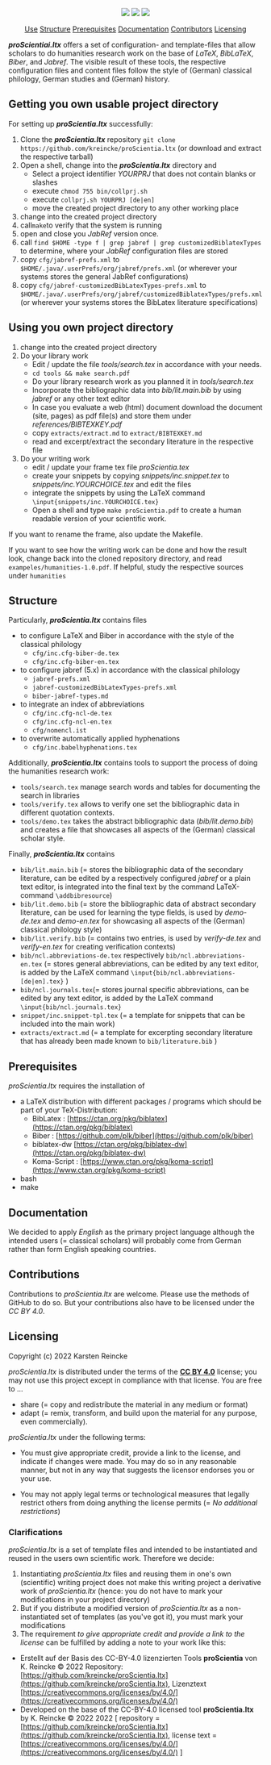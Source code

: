 <!--
% This file is part of proScientia.ltx
% (c) 2022 Karsten Reincke (https://github.com/kreincke/proScientia.ltx)
% It is distributed under the terms of the creative commons license
% CC-BY-4.0 (= https://creativecommons.org/licenses/by/4.0/)
-->

<p align="center">
    <a href="https://github.com/kreincke/proScientia.ltx/commits/" title="Last Commit"><img src="https://img.shields.io/github/last-commit/kreincke/proScientia.ltx?style=flat"></a>
    <a href="https://github.com/kreincke/proScientia.ltx/issues" title="Open Issues"><img src="https://img.shields.io/github/issues/kreincke/proScientia.ltx?style=flat"></a>
    <a href="https://github.com/kreincke/proScientia.ltx/blob/master/LICENSE" title="License"><img src="https://img.shields.io/badge/License-CC_BY_4.0-blue.svg?style=flat"></a>
</p>

<p align="center">
  <a href="#use">Use</a>  
  <a href="#structure">Structure</a>  
  <a href="#prerequisites">Prerequisites</a>  
  <a href="#documentation">Documentation</a>  
  <a href="#contributions">Contributors</a>  
  <a href="#licensing">Licensing</a>
</p>

***proScientiai.ltx*** offers a set of configuration- and template-files that allow scholars to do humanities research work on the base of *LaTeX*, *BibLaTeX*, *Biber*, and *Jabref*. The visible result of these tools, the respective configuration files and content files follow the style of (German) classical philology, German studies and (German) history.

## Getting you own usable project directory

For setting up ***proScientia.ltx*** successfully:

1. Clone the ***proScientia.ltx*** repository `git clone https://github.com/kreincke/proScientia.ltx` (or download and extract the respective tarball)
2. Open a shell, change into the ***proScientia.ltx*** directory and
   * Select a project identifier *YOURPRJ* that does not contain blanks or slashes
   * execute `chmod 755 bin/collprj.sh`
   * execute `collprj.sh YOURPRJ [de|en]`
   * move the created project directory to any other working place
3. change into the created project directory
4. call`make`to verify that the system is running
5. open and close you *JabRef* version once.
6. call `find $HOME -type f | grep jabref | grep customizedBiblatexTypes` to determine, where your *JabRef* configuration files are stored
7. copy `cfg/jabref-prefs.xml` to `$HOME/.java/.userPrefs/org/jabref/prefs.xml` (or wherever your systems stores the general JabRef configurations)
8. copy `cfg/jabref-customizedBibLatexTypes-prefs.xml` to `$HOME/.java/.userPrefs/org/jabref/customizedBiblatexTypes/prefs.xml` (or wherever your systems stores the BibLatex literature specifications)


## Using you own project directory

1. change into the created project directory
2. Do your library work
   * Edit / update the file *tools/search.tex* in accordance with your needs.
   * `cd tools && make search.pdf`
   * Do your library research work as you planned it in *tools/search.tex*
   * Incorporate the bibliographic data into *bib/lit.main.bib* by using *jabref* or any other text editor
   * In case you evaluate a web (html) document download the document (site, pages) as pdf file(s) and store them under *references/BIBTEXKEY.pdf*
   * copy `extracts/extract.md` to `extract/BIBTEXKEY.md`
   * read and excerpt/extract the secondary literature in the respective file
3. Do your writing work
   * edit / update your frame tex file *proScientia.tex*
   * create your snippets by copying *snippets/inc.snippet.tex* to *snippets/inc.YOURCHOICE.tex* and edit the files
   * integrate the snippets by using the LaTeX command `\input{snippets/inc.YOURCHOICE.tex}`
   * Open a shell and type `make proScientia.pdf` to create a human readable version of your scientific work.

If you want to rename the frame, also update the Makefile.

If you want to see how the writing work can be done and how the result look,  change back into the cloned repository directory, and read `exampeles/humanities-1.0.pdf`. If helpful, study the respective sources under `humanities`

## Structure

Particularly, ***proScientia.ltx*** contains files
* to configure LaTeX and Biber in accordance with the style of the classical philology
  - `cfg/inc.cfg-biber-de.tex`
  - `cfg/inc.cfg-biber-en.tex`
* to configure jabref (5.x) in accordance with the classical philology
  - `jabref-prefs.xml`
  - `jabref-customizedBibLatexTypes-prefs.xml`
  - `biber-jabref-types.md`
* to integrate an index of abbreviations
  - `cfg/inc.cfg-ncl-de.tex`
  - `cfg/inc.cfg-ncl-en.tex`
  - `cfg/nomencl.ist`
* to overwrite automatically applied hyphenations
  - `cfg/inc.babelhyphenations.tex`

Additionally, ***proScientia.ltx*** contains tools to support the process of doing the humanities research work:
* `tools/search.tex` manage search words and tables for documenting the search in libraries
* `tools/verify.tex` allows to verify one set the bibliographic data in different quotation contexts.
* `tools/demo.tex` takes the abstract bibliographic data (*bib/lit.demo.bib*) and creates a file that showcases all aspects of the (German) classical scholar style.

Finally, ***proScientia.ltx*** contains
* `bib/lit.main.bib` (= stores the bibliographic data of the secondary literature, can be edited by a respectively configured *jabref* or a plain text editor, is integrated into the final text by the command LaTeX-command `\addbibresource`)
* `bib/lit.demo.bib` (= store the bibliographic data of abstract secondary literature, can be used for learning the type fields, is used by *demo-de.tex* and  *demo-en.tex* for showcasing all aspects of the (German) classical philology style)
* `bib/lit.verify.bib` (= contains two entries, is used by *verify-de.tex* and  *verify-en.tex* for creating verification contexts)
* `bib/ncl.abbreviations-de.tex` respectively `bib/ncl.abbreviations-en.tex` (= stores general abbreviations, can be edited by any text editor, is added by the LaTeX command `\input{bib/ncl.abbreviations-[de|en].tex}`
)
* `bib/ncl.journals.tex`(= stores journal specific abbreviations, can be edited by any text editor, is added by the LaTeX command `\input{bib/ncl.journals.tex}`
* `snippet/inc.snippet-tpl.tex` (= a template for snippets that can be included into the main work)
* `extracts/extract.md` (= a template for excerpting secondary literature that has already been made known to `bib/literature.bib`   )

## Prerequisites

*proScientia.ltx* requires the installation of

* a LaTeX distribution with different packages / programs which should be part of your TeX-Distribution:
  * BibLatex : [https://ctan.org/pkg/biblatex](https://ctan.org/pkg/biblatex)
  * Biber : [https://github.com/plk/biber](https://github.com/plk/biber)
  * biblatex-dw [https://ctan.org/pkg/biblatex-dw](https://ctan.org/pkg/biblatex-dw)
  * Koma-Script : [https://www.ctan.org/pkg/koma-script](https://www.ctan.org/pkg/koma-script)
* bash
* make

## Documentation

We decided to apply _English_ as the primary project language although the intended users (= classical scholars) will probably come from German rather than form English speaking countries.

## Contributions

Contributions to *proScientia.ltx* are welcome. Please use the methods of GitHub to do so. But your contributions also have to be licensed under the *CC BY 4.0*.

## Licensing

Copyright (c) 2022 Karsten Reincke

*proScientia.ltx* is distributed under the terms of the [**CC BY 4.0**](https://creativecommons.org/licenses/by/4.0/) license; you may not use this project except in compliance with that license. You are free to ...

* share (= copy and redistribute the material in any medium or format)
* adapt (= remix, transform, and build upon the material
    for any purpose, even commercially).

*proScientia.ltx* under the following terms:

* You must give appropriate credit, provide a link to the license, and indicate if changes were made. You may do so in any reasonable manner, but not in any way that suggests the licensor endorses you or your use.

* You may not apply legal terms or technological measures that legally restrict others from doing anything the license permits (= *No additional restrictions*)

### Clarifications

*proScientia.ltx* is a set of template files and intended to be instantiated and reused in the users own scientific work. Therefore we decide:

1. Instantiating *proScientia.ltx* files and reusing them in one's own (scientific) writing project does not make this writing project a derivative work of *proScientia.ltx* (hence: you do not have to mark your modifications in your project directory)  
2. But if you distribute a modified version of *proScientia.ltx* as a non-instantiated set of templates (as you've got it), you must mark your modifications  
3. The requirement *to give appropriate credit and provide a link to the license* can be fulfilled by adding a note to your work like this:
  * Erstellt  auf der Basis des CC-BY-4.0 lizenzierten Tools **proScientia** von K. Reincke © 2022 Repository: [https://github.com/kreincke/proScientia.ltx](https://github.com/kreincke/proScientia.ltx),
Lizenztext [https://creativecommons.org/licenses/by/4.0/](https://creativecommons.org/licenses/by/4.0/)
  * Developed on the base of the CC-BY-4.0 licensed tool **proScientia.ltx** by K. Reincke  © 2022 2022 [
repository = [https://github.com/kreincke/proScientia.ltx](https://github.com/kreincke/proScientia.ltx),
license text = [https://creativecommons.org/licenses/by/4.0/](https://creativecommons.org/licenses/by/4.0/) ]
